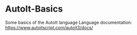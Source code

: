 # AutoIt-Basics
Some basics of the AutoIt language
Language documentation: https://www.autoitscript.com/autoit3/docs/

